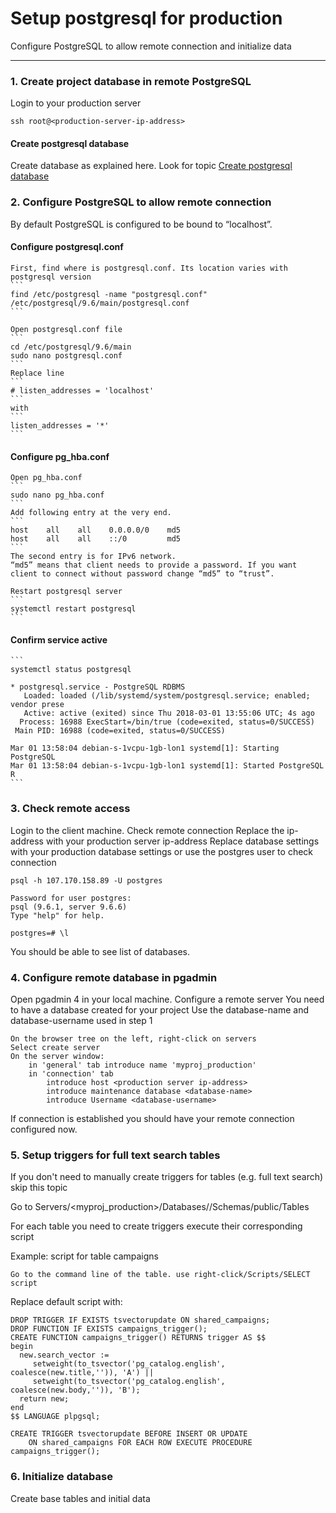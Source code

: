 # Setup postgresql for production

Configure PostgreSQL to allow remote connection and initialize data

----------

### 1. Create project database in remote PostgreSQL
Login to your production server
```
ssh root@<production-server-ip-address>

``` 

#### Create postgresql database
Create database as explained here. Look for topic [Create postgresql database](./django_postgresql.md)


### 2. Configure PostgreSQL  to allow remote connection
By default PostgreSQL is configured to be bound to “localhost”.

#### Configure postgresql.conf
	First, find where is postgresql.conf. Its location varies with postgresql version
	```
	find /etc/postgresql -name "postgresql.conf"
	/etc/postgresql/9.6/main/postgresql.conf
	``` 

	Open postgresql.conf file
	```
	cd /etc/postgresql/9.6/main
	sudo nano postgresql.conf
	``` 
	Replace line
	```
	# listen_addresses = 'localhost'
	``` 
	with
	```
	listen_addresses = '*'
	``` 

#### Configure pg_hba.conf
	Open pg_hba.conf
	```
	sudo nano pg_hba.conf
	``` 
	Add following entry at the very end.
	```
	host	all    all    0.0.0.0/0    md5
	host    all    all    ::/0         md5
	``` 
	The second entry is for IPv6 network.
	“md5” means that client needs to provide a password. If you want client to connect without password change “md5” to “trust”.

	Restart postgresql server
	```
	systemctl restart postgresql
	``` 

#### Confirm service active
	```
	systemctl status postgresql

	* postgresql.service - PostgreSQL RDBMS
	   Loaded: loaded (/lib/systemd/system/postgresql.service; enabled; vendor prese
	   Active: active (exited) since Thu 2018-03-01 13:55:06 UTC; 4s ago
	  Process: 16988 ExecStart=/bin/true (code=exited, status=0/SUCCESS)
	 Main PID: 16988 (code=exited, status=0/SUCCESS)

	Mar 01 13:58:04 debian-s-1vcpu-1gb-lon1 systemd[1]: Starting PostgreSQL 
	Mar 01 13:58:04 debian-s-1vcpu-1gb-lon1 systemd[1]: Started PostgreSQL R
	``` 


### 3. Check remote access
Login to the client machine. Check remote connection
Replace the ip-address with your production server ip-address
Replace database settings with your production database settings
or use the postgres user to check connection
```
psql -h 107.170.158.89 -U postgres

Password for user postgres:
psql (9.6.1, server 9.6.6)
Type "help" for help.

postgres=# \l
``` 
You should be able to see list of databases.


### 4. Configure remote database in pgadmin
Open pgadmin 4 in your local machine. Configure a remote server
You need to have a database created for your project
Use the database-name and database-username used in step 1
```
On the browser tree on the left, right-click on servers
Select create server
On the server window:
	in 'general' tab introduce name 'myproj_production'
	in 'connection' tab
		introduce host <production server ip-address>
		introduce maintenance database <database-name>
		introduce Username <database-username>
``` 
If connection is established you should have your remote connection configured now.


### 5. Setup triggers for full text search tables
If you don't need to manually create triggers for tables (e.g. full text search) skip this topic

Go to Servers/<myproj_production>/Databases/<database-name>/Schemas/public/Tables

For each table you need to create triggers execute their corresponding script

Example:
script for table campaigns
```
Go to the command line of the table. use right-click/Scripts/SELECT script
```
Replace default script with:
```
DROP TRIGGER IF EXISTS tsvectorupdate ON shared_campaigns;
DROP FUNCTION IF EXISTS campaigns_trigger();
CREATE FUNCTION campaigns_trigger() RETURNS trigger AS $$
begin
  new.search_vector :=
     setweight(to_tsvector('pg_catalog.english', coalesce(new.title,'')), 'A') ||
     setweight(to_tsvector('pg_catalog.english', coalesce(new.body,'')), 'B');
  return new;
end
$$ LANGUAGE plpgsql;

CREATE TRIGGER tsvectorupdate BEFORE INSERT OR UPDATE
    ON shared_campaigns FOR EACH ROW EXECUTE PROCEDURE campaigns_trigger();
``` 



### 6. Initialize database
Create base tables and initial data




